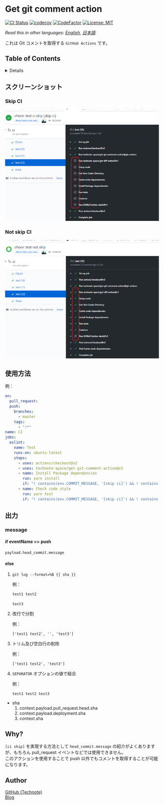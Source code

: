 # Get git comment action

[![CI Status](https://github.com/technote-space/get-git-comment-action/workflows/CI/badge.svg)](https://github.com/technote-space/get-git-comment-action/actions)
[![codecov](https://codecov.io/gh/technote-space/get-git-comment-action/branch/master/graph/badge.svg)](https://codecov.io/gh/technote-space/get-git-comment-action)
[![CodeFactor](https://www.codefactor.io/repository/github/technote-space/get-git-comment-action/badge)](https://www.codefactor.io/repository/github/technote-space/get-git-comment-action)
[![License: MIT](https://img.shields.io/badge/License-MIT-blue.svg)](https://github.com/technote-space/get-git-comment-action/blob/master/LICENSE)

*Read this in other languages: [English](README.md), [日本語](README.ja.md).*

これは Git コメントを取得する `GitHub Actions` です。

## Table of Contents

<!-- START doctoc generated TOC please keep comment here to allow auto update -->
<!-- DON'T EDIT THIS SECTION, INSTEAD RE-RUN doctoc TO UPDATE -->
<details>
<summary>Details</summary>

- [スクリーンショット](#%E3%82%B9%E3%82%AF%E3%83%AA%E3%83%BC%E3%83%B3%E3%82%B7%E3%83%A7%E3%83%83%E3%83%88)
  - [Skip CI](#skip-ci)
  - [Not skip CI](#not-skip-ci)
- [使用方法](#%E4%BD%BF%E7%94%A8%E6%96%B9%E6%B3%95)
- [出力](#%E5%87%BA%E5%8A%9B)
  - [message](#message)
- [Why?](#why)
- [Author](#author)

</details>
<!-- END doctoc generated TOC please keep comment here to allow auto update -->

## スクリーンショット
### Skip CI
![skip ci](https://raw.githubusercontent.com/technote-space/get-git-comment-action/images/skip.png)

### Not skip CI
![not skip ci](https://raw.githubusercontent.com/technote-space/get-git-comment-action/images/not_skip.png)

## 使用方法
例：
```yaml
on:
  pull_request:
  push:
    branches:
      - master
    tags:
      - "!*"
name: CI
jobs:
  eslint:
    name: Test
    runs-on: ubuntu-latest
    steps:
      - uses: actions/checkout@v2
      - uses: technote-space/get-git-comment-action@v1
      - name: Install Package dependencies
        run: yarn install
        if: "! contains(env.COMMIT_MESSAGE, '[skip ci]') && ! contains(env.COMMIT_MESSAGE, '[ci skip]')"
      - name: Check code style
        run: yarn test
        if: "! contains(env.COMMIT_MESSAGE, '[skip ci]') && ! contains(env.COMMIT_MESSAGE, '[ci skip]')"
```

## 出力
### message
#### if eventName == push
`payload.head_commit.message`
#### else
1. `git log --format=%B {{ sha }}`

   例：
   ```
   test1 test2  
   
   test3
   ```
1. 改行で分割

   例：
   ```
   ['test1 test2', '', 'test3']
   ```
1. トリム及び空白行の削除

   例：
   ```
   ['test1 test2', 'test3']
   ```
1. `SEPARATOR` オプションの値で結合

   例：
   ```
   test1 test2 test3
   ```

* sha
   1. context.payload.pull_request.head.sha
   1. context.payload.deployment.sha
   1. context.sha

## Why?
`[ci skip]` を実現する方法として `head_commit.message` の紹介がよくありますが、もちろん pull_request イベントなどでは使用できません。  
このアクションを使用することで push 以外でもコメントを取得することが可能になります。

## Author
[GitHub (Technote)](https://github.com/technote-space)  
[Blog](https://technote.space)
